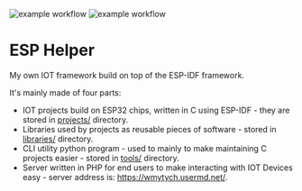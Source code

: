 ![example workflow](https://github.com/Nietaktowny/esp_helper/actions/workflows/lib_tests_workflow.yml/badge.svg)
![example workflow](https://github.com/Nietaktowny/esp_helper/actions/workflows/build_projects.yml/badge.svg)

# ESP Helper

My own IOT framework build on top of the ESP-IDF framework.

It's mainly made of four parts:
 - IOT projects build on ESP32 chips, written in C using ESP-IDF - they are stored in [projects/](/projects/) directory.
 - Libraries used by projects as reusable pieces of software - stored in [libraries/](libraries/) directory.
 - CLI utility python program - used to mainly to make maintaining C projects easier - stored in [tools/](/tools/) directory.
 - Server written in PHP for end users to make interacting with IOT Devices easy - server address is: https://wmytych.usermd.net/.

